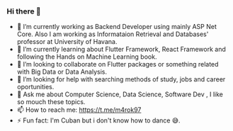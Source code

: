 ### Hi there 👋

- 🔭 I’m currently working as Backend Developer using mainly ASP Net Core. Also I am working as Informataion Retrieval and Databases' professor at University of Havana.
- 🌱 I’m currently learning about Flutter Framework, React Framework and following the Hands on Machine Learning book.
- 👯 I’m looking to collaborate on Flutter packages or something related with Big Data or Data Analysis.
- 🤔 I’m looking for help with searching methods of study, jobs and career oportunities.
- 💬 Ask me about Computer Science, Data Science, Software Dev , I like so mouch these topics.
- 📫 How to reach me: https://t.me/m4rok97 
- ⚡ Fun fact: I'm Cuban but i don't know how to dance 😅.

<!--
**m4rok97/m4rok97** is a ✨ _special_ ✨ repository because its `README.md` (this file) appears on your GitHub profile.

Here are some ideas to get you started:

- 🔭 I’m currently working on ...
- 🌱 I’m currently learning ...
- 👯 I’m looking to collaborate on ...
- 🤔 I’m looking for help with ...
- 💬 Ask me about ...
- 📫 How to reach me: ...
- 😄 Pronouns: ...
- ⚡ Fun fact: ...
-->
